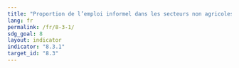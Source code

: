 ```yaml
---
title: "Proportion de l’emploi informel dans les secteurs non agricoles, par sexe"
lang: fr
permalink: /fr/8-3-1/
sdg_goal: 8
layout: indicator
indicator: "8.3.1"
target_id: "8.3"
---
```


